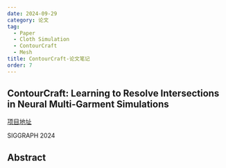 ```yaml
---
date: 2024-09-29
category: 论文
tag:
  - Paper
  - Cloth Simulation
  - ContourCraft
  - Mesh
title: ContourCraft-论文笔记
order: 7
---
```


## ContourCraft: Learning to Resolve Intersections in Neural Multi-Garment Simulations

[项目地址](https://dolorousrtur.github.io/contourcraft/)

SIGGRAPH 2024

## Abstract
